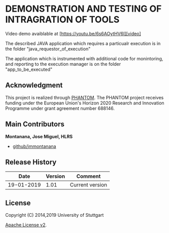 # DEMONSTRATION AND TESTING OF INTRAGRATION OF TOOLS


Video demo avaiblable at  [https://youtu.be/6s6AOytHV6I][video]

The described JAVA application which requires a particualr execution is in the folder "java_requestor_of_execution"

The application which is instrumented with additional code for monintoring, and reporting to the execution manager is on the folder "app_to_be_executed"

 

## Acknowledgment
This project is realized through [PHANTOM][phantom].
The PHANTOM project receives funding under the European Union's Horizon 2020 Research and Innovation Programme under grant agreement number 688146.




## Main Contributors
 
**Montanana, Jose Miguel, HLRS**
+ [github/jmmontanana](https://github.com/jmmontanana)
 


## Release History

| Date        | Version | Comment          |
| ----------- | ------- | ---------------- |
| 19-01-2019  | 1.01     | Current version  |

## License
Copyright (C) 2014,2019 University of Stuttgart

[Apache License v2](LICENSE).
 
[video]: https://youtu.be/6s6AOytHV6I
[phantom]: http://www.phantom-project.org
